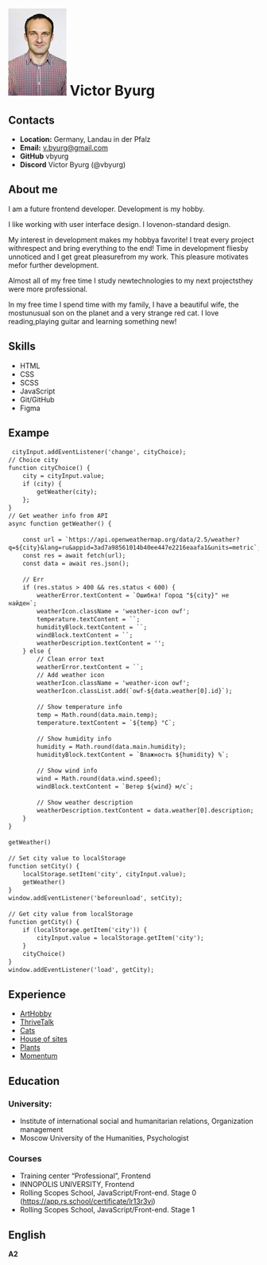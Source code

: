 # ![фото](photo-cv-markdown.jpg) Victor Byurg

## Contacts
* **Location:** Germany, Landau in der Pfalz
* **Email:** v.byurg@gmail.com
* **GitHub** vbyurg
* **Discord** Victor Byurg (@vbyurg)


## About me
I am a future frontend developer. Development is my hobby.

I like working with user interface design. I lovenon-standard design.

My interest in development makes my hobbya favorite! 
I treat every project withrespect and bring everything to the end!
Time in development fliesby unnoticed and I get great pleasurefrom my work. 
This pleasure motivates mefor further development.

Almost all of my free time I study newtechnologies to my next projectsthey were more professional.

In my free time I spend time with my family,
I have a beautiful wife, the mostunusual son on the planet and a very strange red cat. 
I love reading,playing guitar and learning something new!

## Skills
* HTML
* CSS
* SCSS
* JavaScript
* Git/GitHub
* Figma

## Exampe
``` 
 cityInput.addEventListener('change', cityChoice);
// Choice city
function cityChoice() {
    city = cityInput.value;
    if (city) {
        getWeather(city);
    };
}
// Get weather info from API
async function getWeather() {

    const url = `https://api.openweathermap.org/data/2.5/weather?q=${city}&lang=ru&appid=3ad7a98561014b40ee447e2216eaafa1&units=metric`;
    const res = await fetch(url);
    const data = await res.json();

    // Err
    if (res.status > 400 && res.status < 600) {
        weatherError.textContent = `Ошибка! Город "${city}" не найден`;
        weatherIcon.className = 'weather-icon owf';
        temperature.textContent = ``;
        humidityBlock.textContent = ``;
        windBlock.textContent = ``;
        weatherDescription.textContent = '';
    } else {
        // Clean error text
        weatherError.textContent = ``;
        // Add weather icon
        weatherIcon.className = 'weather-icon owf';
        weatherIcon.classList.add(`owf-${data.weather[0].id}`);

        // Show temperature info
        temp = Math.round(data.main.temp);
        temperature.textContent = `${temp} °C`;

        // Show humidity info
        humidity = Math.round(data.main.humidity);
        humidityBlock.textContent = `Влажность ${humidity} %`;

        // Show wind info
        wind = Math.round(data.wind.speed);
        windBlock.textContent = `Ветер ${wind} м/с`;

        // Show weather description
        weatherDescription.textContent = data.weather[0].description;
    }
}

getWeather()

// Set city value to localStorage
function setCity() {
    localStorage.setItem('city', cityInput.value);
    getWeather()
}
window.addEventListener('beforeunload', setCity);

// Get city value from localStorage
function getCity() {
    if (localStorage.getItem('city')) {
        cityInput.value = localStorage.getItem('city');
    }
    cityChoice()
}
window.addEventListener('load', getCity);
```


## Experience
* [ArtHobby](https://github.com/vbyurg/arthobby)
* [ThriveTalk](https://github.com/vbyurg/thrivery)
* [Cats](https://github.com/vbyurg/cat_energy)
* [House of sites](https://github.com/vbyurg/example)
* [Plants](https://github.com/vbyurg/plants)
* [Momentum](https://github.com/vbyurg/Momentum)

## Education
### **University:**
+ Institute of international social and humanitarian relations, Organization management
+ Moscow University of the Humanities, Psychologist

### **Courses**
+ Training center “Professional”, Frontend
+ INNOPOLIS UNIVERSITY, Frontend
+ Rolling Scopes School, JavaScript/Front-end. Stage 0 (https://app.rs.school/certificate/lr13r3vi)
+ Rolling Scopes School, JavaScript/Front-end. Stage 1

## English

**A2**
